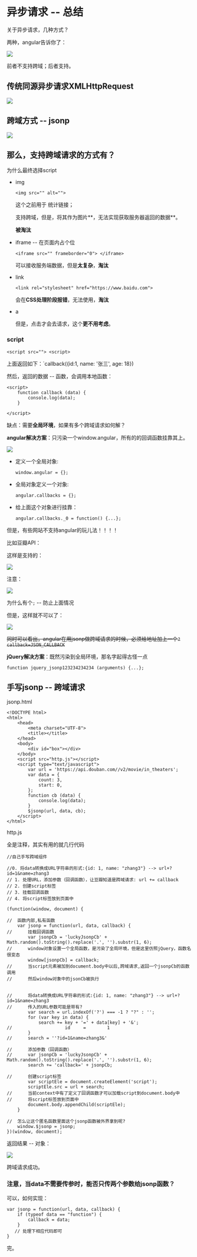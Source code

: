 # 异步请求 -- 总结

关于异步请求，几种方式？

两种，angular告诉你了：

![](http://i2.muimg.com/567571/cb6259b08374be6b.png)

前者不支持跨域；后者支持。

## 传统同源异步请求XMLHttpRequest

![](http://i1.piimg.com/567571/0fbbe253780e12c0.png)

## 跨域方式 -- jsonp

![](http://i1.piimg.com/567571/7b3e7cfe24182786.png)

## 那么，支持跨域请求的方式有？

为什么最终选择script

- img
    
    `<img src="" alt="">`

    这个之前用于 统计链接；
    
    支持跨域，但是，将其作为图片**，无法实现获取服务器返回的数据**。
    
    **被淘汰**

- iframe -- 在页面内占个位
    
    `<iframe src="" frameborder="0"> </iframe>`    

    可以接收服务端数据，但是**太复杂**，**淘汰**

- link
    
    `<link rel="stylesheet" href="https://www.baidu.com">`    

    会在**CSS处理阶段报错**，无法使用，**淘汰**

- a

    但是，点击才会去请求，这个**更不用考虑**。

### script
    
`<script src=""> <script>`

上面返回如下：`callback({id:1, name: '张三', age: 18})

然后，返回的数据 -- 函数，会调用本地函数：

```
<script>
    function callback (data) {
        console.log(data);
    }
    
</script>
```

缺点：需要**全局环境**，如果有多个跨域请求如何解？

**angular解决方案**：只污染一个window.angular，所有的的回调函数挂靠其上。

![](http://on9plnnvl.bkt.clouddn.com/17-4-1/3255189-file_1491053633941_15ac8.png)

- 定义一个全局对象: 
    
    `window.angular = {};`
    
- 全局对象定义一个对象: 

    `angular.callbacks = {};`
    
- 给上面这个对象进行挂靠：

    `angular.callbacks._0 = function() {...};`

但是，有些网站不支持angular的玩儿法！！！！

比如豆瓣API：

这样是支持的：

![](http://on9plnnvl.bkt.clouddn.com/17-4-1/84632984-file_1491054910219_8dd5.png)

注意：

![](http://on9plnnvl.bkt.clouddn.com/17-4-1/6082079-file_1491053421942_bbbf.png)

为什么有个`;` -- 防止上面情况

但是，这样就不可以了：

![](http://on9plnnvl.bkt.clouddn.com/17-4-1/19464237-file_1491053758004_4011.png)

~~同时可以看出，angular在用jsonp做跨域请求的时候，必须给地址加上一个`?callback=JSON_CALLBACK`~~

**jQuery解决方案**：既然污染到全局环境，那名字起得古怪一点

```
function jquery_jsonp123234234234 (arguments) {...};
```
    
## 手写jsonp -- 跨域请求


jsonp.html

```
<!DOCTYPE html>
<html>
	<head>
		<meta charset="UTF-8">
		<title></title>
	</head>
	<body>
		<div id="box"></div>
	</body>
	<script src="http.js"></script>
	<script type="text/javascript">
		var url = 'https://api.douban.com//v2/movie/in_theaters';
		var data = {
			count: 3,
			start: 0,
		};
		function cb (data) {
			console.log(data);
		}
		$jsonp(url, data, cb);
	</script>
</html>
```

http.js

全是注释，其实有用的就几行代码


```
//自己手写跨域组件

//0. 将data转换成URL字符串的形式:{id: 1, name: "zhang3"} --> url+?id=1&name=zhang3
// 1. 处理URL，添加参数（回调函数），让豆瓣知道是跨域请求: url += callback
// 2. 创建script标签
// 3. 挂载回调函数
// 4. 将script标签放到页面中

(function(window, document) {
	
//	函数内部,私有函数
	var jsonp = function(url, data, callback) {
//		挂载回调函数
		var jsonpCb = 'luckyJsonpCb' + Math.random().toString().replace('.', '').substr(1, 6);
//		window对象设置一个全局函数，是污染了全局环境，但是这里仿照jQuery，函数名很变态 
		window[jsonpCb] = callback;
//		当script元素被加到document.body中以后,跨域请求,返回一个jsonpCb的函数调用
//		然后window对象中的jsonCb被执行
		
		
//		将data转换成URL字符串的形式:{id: 1, name: "zhang3"} --> url+?id=1&name=zhang3
//		传入的URL参数可能是带有?
		var search = url.indexOf('?') === -1 ? "?" : '';
		for (var key in data) {
			search += key + '=' + data[key] + '&';
//					  id     =        1
		}
//		search = ''?id=1&name=zhang3&'

//		添加参数（回调函数）
//		var jsonpCb = 'luckyJsonpCb' + Math.random().toString().replace('.', '').substr(1, 6);
		search += 'callback=' + jsonpCb;
		
//		创建script标签
		var scriptEle = document.createElement('script');
		scriptEle.src = url + search;
//		当前context中有了定义了回调函数才可以加载script到document.body中
//		将script标签放到页面中
		document.body.appendChild(scriptEle);
	}
	
//	怎么让这个匿名函数里面这个jsonp函数被外界拿到呢?
    window.$jsonp = jsonp;
})(window, document);

```

返回结果 -- 对象：

![](http://on9plnnvl.bkt.clouddn.com/17-4-2/65408712-file_1491099664141_1e4b.png)

跨域请求成功。

### 注意，当data不需要传参时，能否只传两个参数给jsonp函数？

可以，如何实现：

```
var jsonp = function(url, data, callback) {
    if (typeof data == "function") {
        callback = data;
    }
   // 处理下相应代码即可
}
```

完。